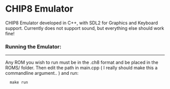 # CHIP8 Emulator

CHIP8 Emulator developed in C++, with SDL2 for Graphics and Keyboard support. Currently does not support sound, but everything else should work fine!

### Running the Emulator:
----------------------
Any ROM you wish to run must be in the .ch8 format and be placed in the ROMS/ folder. Then edit the path in main.cpp ( I really should make this a commandline argument.. ) and run:

```cpp
  make run  
```
